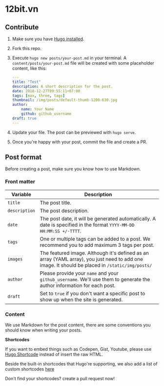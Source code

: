 # 12bit.vn

## Contribute

1. Make sure you have [Hugo installed](https://gohugo.io/getting-started/installing/).
2. Fork this repo.
3. Execute `hugo new posts/your-post.md` in your terminal. A `content/posts/your-post.md` file will be created with some placeholder content, like this:
    ```yaml
    ---
    title: "Test"
    description: A short description for the post.
    date: 2018-12-27T09:55:11+07:00
    tags: [max, three, tags]
    thumbnail: /img/posts/default-thumb-1200-630.jpg
    author:
        name: Your Name
        github: github_username
    draft: true
    ---
    ```

4. Update your file. The post can be previewed with `hugo serve`.
5. Once you're happy with your post, commit the file and create a PR.

## Post format

Before creating a post, make sure you know how to use Markdown.

### Front matter

| Variable        | Description           |
| ------------- |-------------|
| `title`      | The post title. |
| `description`      | The post description.      |
| `date` | The post date, it will be generated automatically. A date is specified in the format `YYYY-MM-DD HH:MM:SS +/-TTTT`.    |
| `tags` | One or multiple tags can be added to a post. We recommend you to add maximum 3 tags per post.|
| `images` | The featured image. Although it's defined as an array (YAML array), you just need to add one image. It should be placed in `/static/img/posts/`|
| `author` | Please provide your `name` and your `github_username`. We'll use them to generate the author information for each post.|
| `draft` | Set to `true` if you don't want a specific post to show up when the site is generated. |

### Content

We use Markdown for the post content, there are some conventions you should know when writing your posts.

**Shortcodes**

If you want to embed things such as Codepen, Gist, Youtube, please use [Hugo Shortcode](https://gohugo.io/content-management/shortcodes/) instead of insert the raw HTML.

Beside the built-in shortcodes that Hugo're supporting, we also add a list of custom shortcodes [here](https://12bit.vn/pages/shortcodes.html)

Don't find your shortcodes? create a pull request now!
